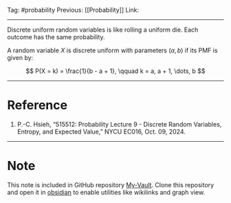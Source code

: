 Tag: #probability 
Previous: [[Probability]]
Link: 

---

Discrete uniform random variables is like rolling a uniform die. Each outcome has the same probability.

A random variable $X$ is discrete uniform with parameters $(a, b)$ if its PMF is given by:

$$
P(X = k) = \frac{1}{b - a + 1}, \qquad k = a, a + 1, \dots, b
$$

---

# Reference

1. P.-C. Hsieh, “515512: Probability Lecture 9 - Discrete Random Variables, Entropy, and Expected Value,” NYCU EC016, Oct. 09, 2024.

---

# Note

This note is included in GitHub repository [My-Vault](https://github.com/LittleD3092/My-Vault.git). Clone this repository and open it in [obsidian](https://obsidian.md/) to enable utilities like wikilinks and graph view.